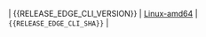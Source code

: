 | <!-- edge-{{RELEASE_PALETTE_NAME}} --> {{RELEASE_EDGE_CLI_VERSION}} | [Linux-amd64](https://software.spectrocloud.com/stylus/v{{RELEASE_EDGE_CLI_VERSION}}/cli/linux/palette-edge) | `{{RELEASE_EDGE_CLI_SHA}}` |
